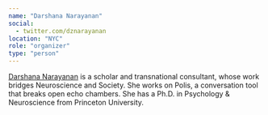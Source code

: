 ```yaml
---
name: "Darshana Narayanan"
social:
  - twitter.com/dznarayanan
location: "NYC"
role: "organizer"
type: "person"
---
```


[Darshana Narayanan](http://dznarayanan.com/) is a scholar and transnational consultant, whose work bridges Neuroscience and Society. She works on Polis, a conversation tool that breaks open echo chambers. She has a Ph.D. in Psychology & Neuroscience from Princeton University. 